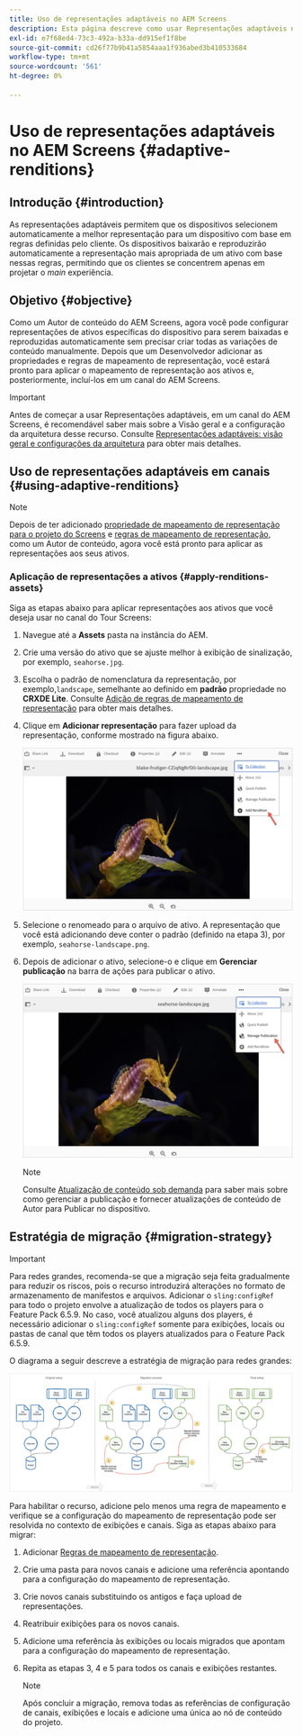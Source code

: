 ```yaml
---
title: Uso de representações adaptáveis no AEM Screens
description: Esta página descreve como usar Representações adaptáveis no AEM Screens.
exl-id: e7f68ed4-73c3-492a-b33a-dd915ef1f8be
source-git-commit: cd26f77b9b41a5854aaa1f936abed3b410533684
workflow-type: tm+mt
source-wordcount: '561'
ht-degree: 0%

---
```


# Uso de representações adaptáveis no AEM Screens {#adaptive-renditions}

## Introdução {#introduction}

As representações adaptáveis permitem que os dispositivos selecionem automaticamente a melhor representação para um dispositivo com base em regras definidas pelo cliente. Os dispositivos baixarão e reproduzirão automaticamente a representação mais apropriada de um ativo com base nessas regras, permitindo que os clientes se concentrem apenas em projetar o *main* experiência.

## Objetivo {#objective}

Como um Autor de conteúdo do AEM Screens, agora você pode configurar representações de ativos específicas do dispositivo para serem baixadas e reproduzidas automaticamente sem precisar criar todas as variações de conteúdo manualmente.
Depois que um Desenvolvedor adicionar as propriedades e regras de mapeamento de representação, você estará pronto para aplicar o mapeamento de representação aos ativos e, posteriormente, incluí-los em um canal do AEM Screens.

>[!IMPORTANT]
>Antes de começar a usar Representações adaptáveis, em um canal do AEM Screens, é recomendável saber mais sobre a Visão geral e a configuração da arquitetura desse recurso. Consulte [Representações adaptáveis: visão geral e configurações da arquitetura](/help/user-guide/adaptive-renditions.md) para obter mais detalhes.

## Uso de representações adaptáveis em canais {#using-adaptive-renditions}

>[!NOTE]
>Depois de ter adicionado [propriedade de mapeamento de representação para o projeto do Screens](/help/user-guide/adaptive-renditions.md#rendition-mapping-new) e [regras de mapeamento de representação](/help/user-guide/adaptive-renditions.md#add-rendition-mapping-rules), como um Autor de conteúdo, agora você está pronto para aplicar as representações aos seus ativos.

### Aplicação de representações a ativos {#apply-renditions-assets}

Siga as etapas abaixo para aplicar representações aos ativos que você deseja usar no canal do Tour Screens:

1. Navegue até a **Assets** pasta na instância do AEM.

1. Crie uma versão do ativo que se ajuste melhor à exibição de sinalização, por exemplo, `seahorse.jpg`.

1. Escolha o padrão de nomenclatura da representação, por exemplo,`landscape`, semelhante ao definido em **padrão** propriedade no **CRXDE Lite**. Consulte [Adição de regras de mapeamento de representação](/help/user-guide/adaptive-renditions.md#add-rendition-mapping-rules) para obter mais detalhes.

1. Clique em **Adicionar representação** para fazer upload da representação, conforme mostrado na figura abaixo.

   ![imagem](/help/user-guide/assets/adaptive-renditions/manage-pub-asset2.png)

1. Selecione o renomeado para o arquivo de ativo. A representação que você está adicionando deve conter o padrão (definido na etapa 3), por exemplo, `seahorse-landscape.png`.

1. Depois de adicionar o ativo, selecione-o e clique em **Gerenciar publicação** na barra de ações para publicar o ativo.

   ![imagem](/help/user-guide/assets/adaptive-renditions/manage-pub-asset1.png)

   >[!NOTE]
   >Consulte [Atualização de conteúdo sob demanda](https://experienceleague.adobe.com/docs/experience-manager-screens/user-guide/authoring/content-updates/on-demand-content.html?lang=en) para saber mais sobre como gerenciar a publicação e fornecer atualizações de conteúdo de Autor para Publicar no dispositivo.


## Estratégia de migração {#migration-strategy}

>[!IMPORTANT]
>Para redes grandes, recomenda-se que a migração seja feita gradualmente para reduzir os riscos, pois o recurso introduzirá alterações no formato de armazenamento de manifestos e arquivos. Adicionar o `sling:configRef` para todo o projeto envolve a atualização de todos os players para o Feature Pack 6.5.9. No caso, você atualizou alguns dos players, é necessário adicionar o `sling:configRef` somente para exibições, locais ou pastas de canal que têm todos os players atualizados para o Feature Pack 6.5.9.

O diagrama a seguir descreve a estratégia de migração para redes grandes:

![imagem](/help/user-guide/assets/adaptive-renditions/migration-strategy1.png)

Para habilitar o recurso, adicione pelo menos uma regra de mapeamento e verifique se a configuração do mapeamento de representação pode ser resolvida no contexto de exibições e canais. Siga as etapas abaixo para migrar:

1. Adicionar [Regras de mapeamento de representação](/help/user-guide/adaptive-renditions.md).
1. Crie uma pasta para novos canais e adicione uma referência apontando para a configuração do mapeamento de representação.
1. Crie novos canais substituindo os antigos e faça upload de representações.
1. Reatribuir exibições para os novos canais.
1. Adicione uma referência às exibições ou locais migrados que apontam para a configuração do mapeamento de representação.
1. Repita as etapas 3, 4 e 5 para todos os canais e exibições restantes.

   >[!NOTE]
   >Após concluir a migração, remova todas as referências de configuração de canais, exibições e locais e adicione uma única ao nó de conteúdo do projeto.
